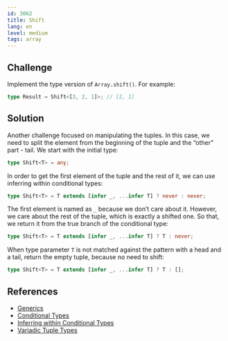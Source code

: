 ```yaml
---
id: 3062
title: Shift
lang: en
level: medium
tags: array
---
```


## Challenge

Implement the type version of `Array.shift()`. For example:

```typescript
type Result = Shift<[3, 2, 1]>; // [2, 1]
```

## Solution

Another challenge focused on manipulating the tuples. In this case, we need to
split the element from the beginning of the tuple and the “other” part - tail.
We start with the initial type:

```typescript
type Shift<T> = any;
```

In order to get the first element of the tuple and the rest of it, we can use
inferring within conditional types:

```typescript
type Shift<T> = T extends [infer _, ...infer T] ? never : never;
```

The first element is named as `_` because we don’t care about it. However, we
care about the rest of the tuple, which is exactly a shifted one. So that, we
return it from the true branch of the conditional type:

```typescript
type Shift<T> = T extends [infer _, ...infer T] ? T : never;
```

When type parameter `T` is not matched against the pattern with a head and a
tail, return the empty tuple, because no need to shift:

```typescript
type Shift<T> = T extends [infer _, ...infer T] ? T : [];
```

## References

- [Generics](https://www.typescriptlang.org/docs/handbook/2/generics.html)
- [Conditional Types](https://www.typescriptlang.org/docs/handbook/2/conditional-types.html)
- [Inferring within Conditional Types](https://www.typescriptlang.org/docs/handbook/2/conditional-types.html#inferring-within-conditional-types)
- [Variadic Tuple Types](https://www.typescriptlang.org/docs/handbook/release-notes/typescript-4-0.html#variadic-tuple-types)
